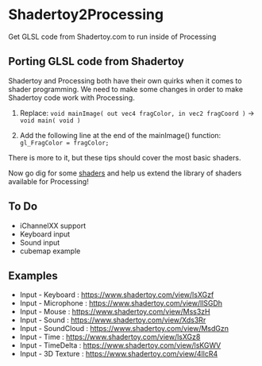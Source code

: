 # Shadertoy2Processing
Get GLSL code from Shadertoy.com to run inside of Processing

## Porting GLSL code from Shadertoy

Shadertoy and Processing both have their own quirks when it comes to shader programming. We need to make some changes in order to make Shadertoy code work with Processing.

1) Replace:
`void mainImage( out vec4 fragColor, in vec2 fragCoord )` -> `void main( void )`

2) Add the following line at the end of the mainImage() function:
`gl_FragColor = fragColor;`

There is more to it, but these tips should cover the most basic shaders.

Now go dig for some [shaders](https://www.shadertoy.com/results?query=filter) and help us extend the library of shaders available for Processing!


## To Do
- iChannelXX support
- Keyboard input
- Sound input
- cubemap example


## Examples
- Input - Keyboard    : https://www.shadertoy.com/view/lsXGzf
- Input - Microphone  : https://www.shadertoy.com/view/llSGDh
- Input - Mouse       : https://www.shadertoy.com/view/Mss3zH
- Input - Sound       : https://www.shadertoy.com/view/Xds3Rr
- Input - SoundCloud  : https://www.shadertoy.com/view/MsdGzn
- Input - Time        : https://www.shadertoy.com/view/lsXGz8
- Input - TimeDelta   : https://www.shadertoy.com/view/lsKGWV
- Input - 3D Texture  : https://www.shadertoy.com/view/4llcR4
